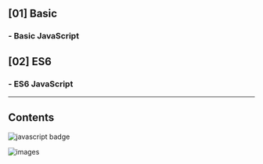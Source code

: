 

## [01] Basic
### - Basic JavaScript


## [02] ES6
### - ES6 JavaScript

<hr>

## Contents

![javascript badge](https://img.shields.io/badge/-JAVASCRIPT-%23F7DF1E?style=flat-square&logo=javascript&logoColor=white&color=f2df3a)

![images](https://user-images.githubusercontent.com/104367020/223623245-380655dd-a2b6-4676-83a3-33dba0576923.jpeg)
